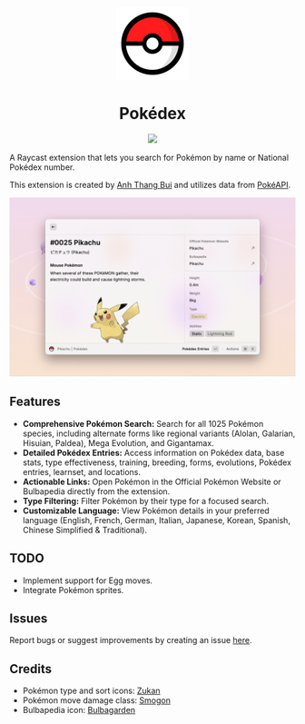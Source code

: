 <p align="center">
  <img src="assets/icon.png" height="128">
  <h1 align="center">Pokédex</h1>
</p>

<p align="center">
  <a title="Install Pokédex Raycast Extension" href="https://www.raycast.com/anhthang/pokedex#install">
    <img style="height: 64px" src="https://assets.raycast.com/anhthang/pokedex/install_button@2x.png" height="64">
  </a>
</p>

A Raycast extension that lets you search for Pokémon by name or National Pokédex number.

This extension is created by [Anh Thang Bui](https://github.com/anhthang) and utilizes data from [PokéAPI](https://pokeapi.co/).

![Example](./metadata/pokedex-2.png)

## Features

* **Comprehensive Pokémon Search:** Search for all 1025 Pokémon species, including alternate forms like regional variants (Alolan, Galarian, Hisuian, Paldea), Mega Evolution, and Gigantamax.
* **Detailed Pokédex Entries:** Access information on Pokédex data, base stats, type effectiveness, training, breeding, forms, evolutions, Pokédex entries, learnset, and locations.
* **Actionable Links:** Open Pokémon in the Official Pokémon Website or Bulbapedia directly from the extension.
* **Type Filtering:** Filter Pokémon by their type for a focused search.
* **Customizable Language:** View Pokémon details in your preferred language (English, French, German, Italian, Japanese, Korean, Spanish, Chinese Simplified & Traditional).

## TODO

* Implement support for Egg moves.
* Integrate Pokémon sprites.

## Issues

Report bugs or suggest improvements by creating an issue [here](https://github.com/anhthang/raycast-pokedex/issues).

## Credits

* Pokémon type and sort icons: [Zukan](https://zukan.pokemon.co.jp/)
* Pokémon move damage class: [Smogon](https://www.smogon.com/dex/ss/moves/)
* Bulbapedia icon: [Bulbagarden](https://bulbagarden.net/)